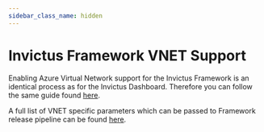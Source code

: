```yaml
---
sidebar_class_name: hidden
---
```


# Invictus Framework VNET Support

Enabling Azure Virtual Network support for the Invictus Framework is an identical process as for the Invictus Dashboard. Therefore you can follow the same guide found [here](../../dashboard/installation/dashboard-vnet.md).

A full list of VNET specific parameters which can be passed to Framework release pipeline can be found [here](framework-releasepipeline.md).
